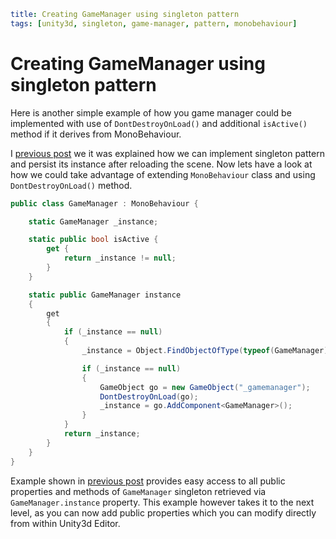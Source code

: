 ```yml
title: Creating GameManager using singleton pattern
tags: [unity3d, singleton, game-manager, pattern, monobehaviour]
```
# Creating GameManager using singleton pattern

Here is another simple example of how you  game manager could be implemented with use of
`DontDestroyOnLoad()` and additional `isActive()` method if it derives from MonoBehaviour.

I [previous post][previous-post] we it was  explained how we can implement singleton pattern
and persist its instance after reloading the scene.
Now lets have a look at how we could take advantage of extending `MonoBehaviour`
class and using `DontDestroyOnLoad()`  method.

```cs
public class GameManager : MonoBehaviour {

	static GameManager _instance;

	static public bool isActive {
		get {
			return _instance != null;
		}
	}

	static public GameManager instance
	{
		get
		{
			if (_instance == null)
			{
				_instance = Object.FindObjectOfType(typeof(GameManager)) as GameManager;

				if (_instance == null)
				{
					GameObject go = new GameObject("_gamemanager");
					DontDestroyOnLoad(go);
					_instance = go.AddComponent<GameManager>();
				}
			}
			return _instance;
		}
	}
}
```

Example shown in [previous post][previous-post] provides easy access to all public properties
and methods of `GameManager` singleton retrieved via `GameManager.instance`  property.
This example however takes it to the next level,
as you can now add public properties which you can modify directly from within Unity3d Editor.

[previous-post]: /guides/unity3d/creating-game-manager-using-state-machine-and-singleton-pattern
